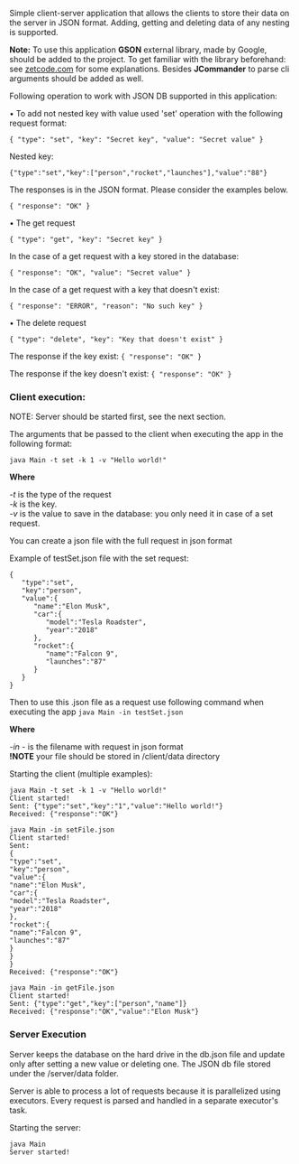 Simple client-server application that allows the clients to store their data on the server in JSON format. Adding, getting and deleting data of any nesting is supported.

**Note:** 
To use this application **GSON** external library, made by Google, should be added to the project.
To get familiar with the library beforehand: see [zetcode.com]() for some explanations. Besides **JCommander** to parse cli arguments should be added as well.

Following operation to work with JSON DB supported in this application: 

• To add not nested key with value used 'set' operation with the following request format:

`{ "type": "set", "key": "Secret key", "value": "Secret value" }`

Nested key:

`{"type":"set","key":["person","rocket","launches"],"value":"88"}`

The responses is in the JSON format. Please consider the examples below.

`{ "response": "OK" }`

• The get request

`{ "type": "get", "key": "Secret key" }`

In the case of a get request with a key stored in the database:

``{ "response": "OK", "value": "Secret value" }``

In the case of a get request with a key that doesn't exist:

``{ "response": "ERROR", "reason": "No such key" }``

• The delete request

`{ "type": "delete", "key": "Key that doesn't exist" }`

The response if the key exist:
`{ "response": "OK" }`

The response if the key doesn't exist: `{ "response": "OK" }`

### Client execution:
NOTE: Server should be started first, see the next section.

 The arguments that be passed to the client when executing the app in the following format:

```` java Main -t set -k 1 -v "Hello world!" ````

**Where**

_-t_ is the type of the request \
_-k_ is the key. \
_-v_ is the value to save in the database: you only need it in case of a set request.

You can create a json file with the full request in json format

Example of testSet.json file with the set request:
```
{
   "type":"set",
   "key":"person",
   "value":{
      "name":"Elon Musk",
      "car":{
         "model":"Tesla Roadster",
         "year":"2018"
      },
      "rocket":{
         "name":"Falcon 9",
         "launches":"87"
      }
   }
}
```

Then to use this .json file as a request use following command when executing the app
```java Main -in testSet.json```

**Where** 

_-in_ - is the filename with request in json format \
**!NOTE** your file should be stored in /client/data directory

Starting the client (multiple examples):
````
java Main -t set -k 1 -v "Hello world!"
Client started!
Sent: {"type":"set","key":"1","value":"Hello world!"}
Received: {"response":"OK"}
````

````
java Main -in setFile.json
Client started!
Sent:
{
"type":"set",
"key":"person",
"value":{
"name":"Elon Musk",
"car":{
"model":"Tesla Roadster",
"year":"2018"
},
"rocket":{
"name":"Falcon 9",
"launches":"87"
}
}
}
Received: {"response":"OK"}
````

````
java Main -in getFile.json
Client started!
Sent: {"type":"get","key":["person","name"]}
Received: {"response":"OK","value":"Elon Musk"}
````


### Server Execution 

Server keeps the database on the hard drive in the db.json file and update only after setting a new value or deleting one. The JSON db file stored under the /server/data folder.

Server is able to process a lot of requests because it is parallelized using executors. Every request is parsed and handled in a separate executor's task.

Starting the server:

````
java Main
Server started!
````

